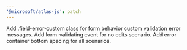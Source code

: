 ```yaml
---
'@microsoft/atlas-js': patch
---
```


Add .field-error-custom class for form behavior custom validation error messages. Add form-validating event for no edits scenario. Add error container bottom spacing for all scenarios.
